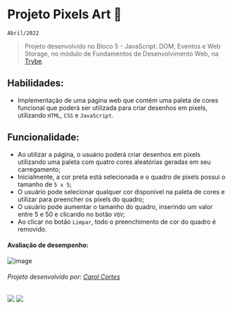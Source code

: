 # Projeto Pixels Art :art:
``Abril/2022``

> Projeto desenvolvido no Bloco 5 - JavaScript: DOM, Eventos e Web Storage, no módulo de Fundamentos de Desenvolvimento Web, na [Trybe](https://www.betrybe.com/).

## Habilidades:
 - Implementação de uma página web que contém uma paleta de cores funcional que poderá ser utilizada para criar desenhos em pixels, utilizando ``HTML``, ``CSS`` e ``JavaScript``.
 
 
 ## Funcionalidade:
  - Ao utilizar a página, o usuário poderá criar desenhos em pixels utilizando uma paleta com quatro cores aleatórias geradas em seu carregamento;
  - Inicialmente, a cor preta está selecionada e o quadro de pixels possui o tamanho de ``5 x 5``;
  - O usuário pode selecionar qualquer cor disponível na paleta de cores e utilizar para preencher os pixels do quadro;
  - O usuário pode aumentar o tamanho do quadro, inserindo um valor entre 5 e 50 e clicando no botão ``VQV``;
  - Ao clicar no botão ``Limpar``, todo o preenchimento de cor do quadro é removido.

 #### Avaliação de desempenho:
 
![image](https://user-images.githubusercontent.com/98475840/203168720-bc6efce7-d87d-4adb-8070-47b42dcdf88b.png)

###### Projeto desenvolvido por: [Carol Cortes](https://github.com/carolcortes)

  <a href = "mailto:caroline.ocortes@gmail.com"><img src="https://img.shields.io/badge/-Gmail-%23333?style=for-the-badge&logo=gmail&logoColor=white" target="_blank"></a>
  <a href="https://www.linkedin.com/in/carolinecortess/" target="_blank"><img src="https://img.shields.io/badge/-LinkedIn-%230077B5?style=for-the-badge&logo=linkedin&logoColor=white"></a>
